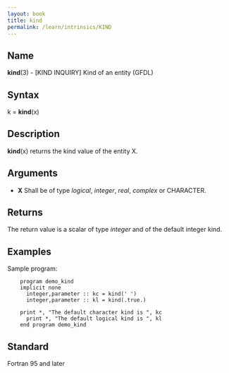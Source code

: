 ```yaml
---
layout: book
title: kind
permalink: /learn/intrinsics/KIND
---
```

## __Name__

__kind__(3) - \[KIND INQUIRY\] Kind of an entity
(GFDL)

## __Syntax__

k = __kind__(x)

## __Description__

__kind__(x) returns the kind value of the entity X.

## __Arguments__

  - __X__
    Shall be of type _logical_, _integer_, _real_, _complex_ or CHARACTER.

## __Returns__

The return value is a scalar of type _integer_ and of the default integer
kind.

## __Examples__

Sample program:

```
    program demo_kind
    implicit none
      integer,parameter :: kc = kind(' ')
      integer,parameter :: kl = kind(.true.)

    print *, "The default character kind is ", kc
      print *, "The default logical kind is ", kl
    end program demo_kind
```

## __Standard__

Fortran 95 and later
